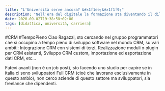 ```yaml
---
title: "L'Università serve ancora? &#x1f1ee;&#x1f1f9;"
description: "Nell'era del digitale la formazione sta diventando il dilemma del secolo: serve o non serve, è questo il problema?"
date: 2020-09-02T19:38:58+02:00
tags: [didattica, università, carriera]
---
```


#CRM #TempoPieno Ciao Ragazzi, sto cercando nel gruppo programmatori che si occupino a tempo pieno di sviluppo software nel mondo CRM, su vari ambiti: Integrazione CRM con sistemi di terzi, Realizzazione moduli o plugin per CRM esistenti, Sviluppo CRM custom, importazione ed esportazione dati CRM, etc...

Fatevi avanti (non è un job post), sto facendo uno studio per capire se in italia ci sono sviluppatori Full CRM (cioè che lavorano esclusivamente in questo ambio), non cerco aziende di questo settore ma sviluppatori, sia freelance che dipendenti.
